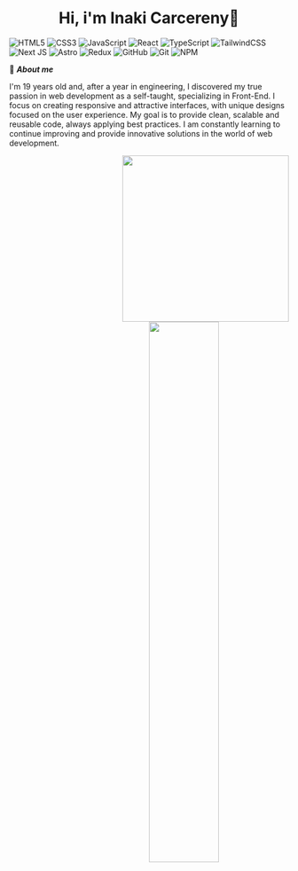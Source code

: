 <h1 align='center'>Hi, i'm Inaki Carcereny🚀</h1>

![HTML5](https://img.shields.io/badge/html5-%23E34F26.svg?style=for-the-badge&logo=html5&logoColor=white)
![CSS3](https://img.shields.io/badge/css3-%231572B6.svg?style=for-the-badge&logo=css3&logoColor=white)
![JavaScript](https://img.shields.io/badge/javascript-%23323330.svg?style=for-the-badge&logo=javascript&logoColor=%23F7DF1E)
![React](https://img.shields.io/badge/react-%2320232a.svg?style=for-the-badge&logo=react&logoColor=%2361DAFB)
![TypeScript](https://img.shields.io/badge/typescript-%23007ACC.svg?style=for-the-badge&logo=typescript&logoColor=white)
![TailwindCSS](https://img.shields.io/badge/tailwindcss-%2338B2AC.svg?style=for-the-badge&logo=tailwind-css&logoColor=white)
![Next JS](https://img.shields.io/badge/Next-black?style=for-the-badge&logo=next.js&logoColor=white)
![Astro](https://img.shields.io/badge/astro-%232C2052.svg?style=for-the-badge&logo=astro&logoColor=white)
![Redux](https://img.shields.io/badge/redux-%23593d88.svg?style=for-the-badge&logo=redux&logoColor=white)
![GitHub](https://img.shields.io/badge/github-%23121011.svg?style=for-the-badge&logo=github&logoColor=white)
![Git](https://img.shields.io/badge/git-%23F05033.svg?style=for-the-badge&logo=git&logoColor=white)
![NPM](https://img.shields.io/badge/NPM-%23CB3837.svg?style=for-the-badge&logo=npm&logoColor=white)

👾 ***About me***

I'm 19 years old and, after a year in engineering, I discovered my true passion in web development as a self-taught, specializing in Front-End. I focus on creating responsive and attractive interfaces, with unique designs focused on the user experience. My goal is to provide clean, scalable and reusable code, always applying best practices. I am constantly learning to continue improving and provide innovative solutions in the world of web development.


<p>
  <img width=300px align='right' src='https://media4.giphy.com/media/v1.Y2lkPTc5MGI3NjExOXczanIxeWFieXduZ2x2eGc4Yzd4NWg4cGptc3B4NWgxZWN6dHQ0aSZlcD12MV9pbnRlcm5hbF9naWZfYnlfaWQmY3Q9Zw/jgvhr9prZ1cWqJk29K/giphy.webp'/>
  <img width="50%" align="right" src="https://github-readme-stats.vercel.app/api?username=InakiCarcereny&show_icons=true&hide_border=true" />
</p>


